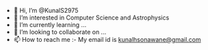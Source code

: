- 👋 Hi, I’m @KunalS2975
- 👀 I’m interested in Computer Science and Astrophysics
- 🌱 I’m currently learning ...
- 💞️ I’m looking to collaborate on ...
- 📫 How to reach me :- My email id is kunalhsonawane@gmail.com

<!---
KunalS2975/KunalS2975 is a ✨ special ✨ repository because its `README.md` (this file) appears on your GitHub profile.
You can click the Preview link to take a look at your changes.
--->

